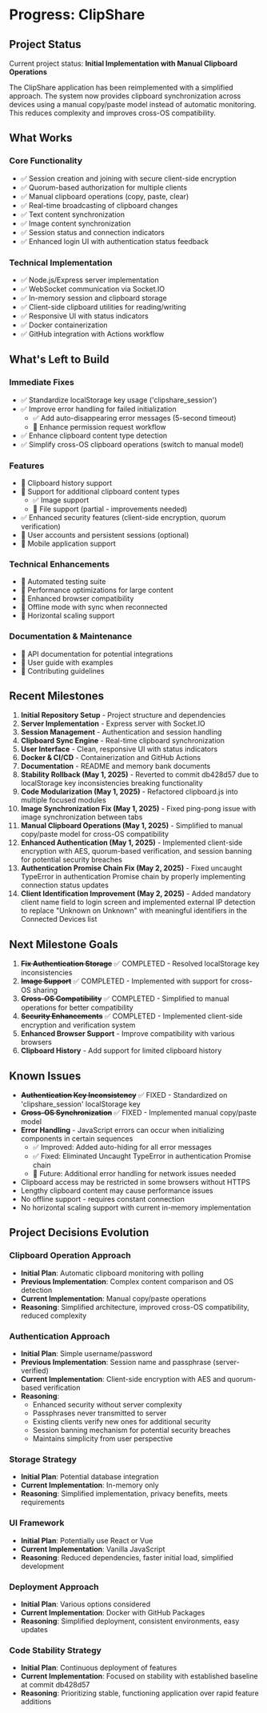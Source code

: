# Progress: ClipShare

## Project Status
Current project status: **Initial Implementation with Manual Clipboard Operations**

The ClipShare application has been reimplemented with a simplified approach. The system now provides clipboard synchronization across devices using a manual copy/paste model instead of automatic monitoring. This reduces complexity and improves cross-OS compatibility.

## What Works

### Core Functionality
- ✅ Session creation and joining with secure client-side encryption
- ✅ Quorum-based authorization for multiple clients
- ✅ Manual clipboard operations (copy, paste, clear)
- ✅ Real-time broadcasting of clipboard changes
- ✅ Text content synchronization
- ✅ Image content synchronization
- ✅ Session status and connection indicators
- ✅ Enhanced login UI with authentication status feedback

### Technical Implementation
- ✅ Node.js/Express server implementation
- ✅ WebSocket communication via Socket.IO
- ✅ In-memory session and clipboard storage
- ✅ Client-side clipboard utilities for reading/writing
- ✅ Responsive UI with status indicators
- ✅ Docker containerization
- ✅ GitHub integration with Actions workflow

## What's Left to Build

### Immediate Fixes
- ✅ Standardize localStorage key usage ('clipshare_session')
- ✅ Improve error handling for failed initialization
  - ✅ Add auto-disappearing error messages (5-second timeout)
  - 🔄 Enhance permission request workflow
- ✅ Enhance clipboard content type detection
- ✅ Simplify cross-OS clipboard operations (switch to manual model)

### Features
- 🔄 Clipboard history support
- 🔄 Support for additional clipboard content types
  - ✅ Image support
  - 🔄 File support (partial - improvements needed)
- ✅ Enhanced security features (client-side encryption, quorum verification)
- 🔄 User accounts and persistent sessions (optional)
- 🔄 Mobile application support

### Technical Enhancements
- 🔄 Automated testing suite
- 🔄 Performance optimizations for large content
- 🔄 Enhanced browser compatibility
- 🔄 Offline mode with sync when reconnected
- 🔄 Horizontal scaling support

### Documentation & Maintenance
- 🔄 API documentation for potential integrations
- 🔄 User guide with examples
- 🔄 Contributing guidelines

## Recent Milestones
1. **Initial Repository Setup** - Project structure and dependencies
2. **Server Implementation** - Express server with Socket.IO
3. **Session Management** - Authentication and session handling
4. **Clipboard Sync Engine** - Real-time clipboard synchronization
5. **User Interface** - Clean, responsive UI with status indicators
6. **Docker & CI/CD** - Containerization and GitHub Actions
7. **Documentation** - README and memory bank documents
8. **Stability Rollback (May 1, 2025)** - Reverted to commit db428d57 due to localStorage key inconsistencies breaking functionality
9. **Code Modularization (May 1, 2025)** - Refactored clipboard.js into multiple focused modules
10. **Image Synchronization Fix (May 1, 2025)** - Fixed ping-pong issue with image synchronization between tabs
11. **Manual Clipboard Operations (May 1, 2025)** - Simplified to manual copy/paste model for cross-OS compatibility
12. **Enhanced Authentication (May 1, 2025)** - Implemented client-side encryption with AES, quorum-based verification, and session banning for potential security breaches
13. **Authentication Promise Chain Fix (May 2, 2025)** - Fixed uncaught TypeError in authentication Promise chain by properly implementing connection status updates
14. **Client Identification Improvement (May 2, 2025)** - Added mandatory client name field to login screen and implemented external IP detection to replace "Unknown on Unknown" with meaningful identifiers in the Connected Devices list

## Next Milestone Goals
1. ~~**Fix Authentication Storage**~~ ✅ COMPLETED - Resolved localStorage key inconsistencies
2. ~~**Image Support**~~ ✅ COMPLETED - Implemented with support for cross-OS sharing
3. ~~**Cross-OS Compatibility**~~ ✅ COMPLETED - Simplified to manual operations for better compatibility
4. ~~**Security Enhancements**~~ ✅ COMPLETED - Implemented client-side encryption and verification system
5. **Enhanced Browser Support** - Improve compatibility with various browsers
6. **Clipboard History** - Add support for limited clipboard history

## Known Issues
- ~~**Authentication Key Inconsistency**~~ ✅ FIXED - Standardized on 'clipshare_session' localStorage key
- ~~**Cross-OS Synchronization**~~ ✅ FIXED - Implemented manual copy/paste model
- **Error Handling** - JavaScript errors can occur when initializing components in certain sequences
  - ✅ Improved: Added auto-hiding for all error messages
  - ✅ Fixed: Eliminated Uncaught TypeError in authentication Promise chain
  - 🔄 Future: Additional error handling for network issues needed
- Clipboard access may be restricted in some browsers without HTTPS
- Lengthy clipboard content may cause performance issues
- No offline support - requires constant connection
- No horizontal scaling support with current in-memory implementation

## Project Decisions Evolution

### Clipboard Operation Approach
- **Initial Plan**: Automatic clipboard monitoring with polling
- **Previous Implementation**: Complex content comparison and OS detection
- **Current Implementation**: Manual copy/paste operations
- **Reasoning**: Simplified architecture, improved cross-OS compatibility, reduced complexity

### Authentication Approach
- **Initial Plan**: Simple username/password
- **Previous Implementation**: Session name and passphrase (server-verified)
- **Current Implementation**: Client-side encryption with AES and quorum-based verification
- **Reasoning**: 
  - Enhanced security without server complexity
  - Passphrases never transmitted to server
  - Existing clients verify new ones for additional security
  - Session banning mechanism for potential security breaches
  - Maintains simplicity from user perspective

### Storage Strategy
- **Initial Plan**: Potential database integration
- **Current Implementation**: In-memory only
- **Reasoning**: Simplified implementation, privacy benefits, meets requirements

### UI Framework
- **Initial Plan**: Potentially use React or Vue
- **Current Implementation**: Vanilla JavaScript
- **Reasoning**: Reduced dependencies, faster initial load, simplified development

### Deployment Approach
- **Initial Plan**: Various options considered
- **Current Implementation**: Docker with GitHub Packages
- **Reasoning**: Simplified deployment, consistent environments, easy updates

### Code Stability Strategy
- **Initial Plan**: Continuous deployment of features
- **Current Implementation**: Focused on stability with established baseline at commit db428d57
- **Reasoning**: Prioritizing stable, functioning application over rapid feature additions
